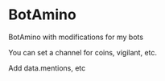 # BotAmino
BotAmino with modifications for my bots


You can set a channel for coins, vigilant, etc.

Add data.mentions, etc
